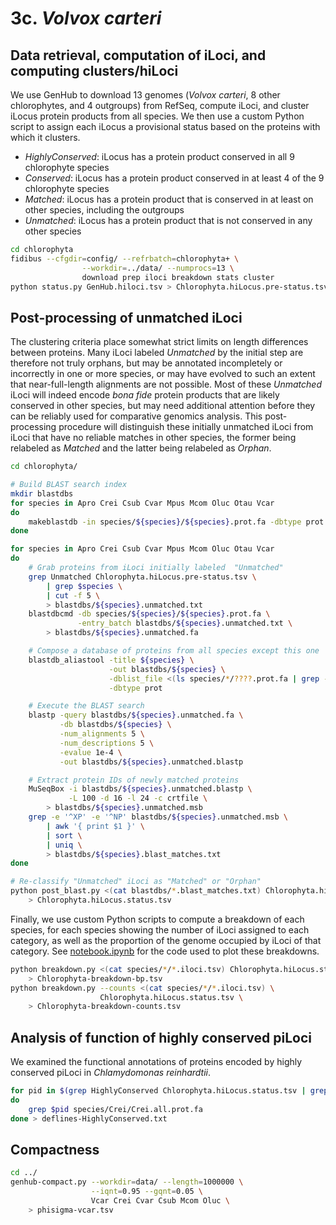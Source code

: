 # 3c. *Volvox carteri*

## Data retrieval, computation of iLoci, and computing clusters/hiLoci

We use GenHub to download 13 genomes (*Volvox carteri*, 8 other chlorophytes, and 4 outgroups) from RefSeq, compute iLoci, and cluster iLocus protein products from all species.
We then use a custom Python script to assign each iLocus a provisional status based on the proteins with which it clusters.
- *HighlyConserved*: iLocus has a protein product conserved in all 9 chlorophyte species
- *Conserved*: iLocus has a protein product conserved in at least 4 of the 9 chlorophyte species
- *Matched*: iLocus has a protein product that is conserved in at least on other species, including the outgroups
- *Unmatched*: iLocus has a protein product that is not conserved in any other species

```bash
cd chlorophyta
fidibus --cfgdir=config/ --refrbatch=chlorophyta+ \
                --workdir=../data/ --numprocs=13 \
                download prep iloci breakdown stats cluster
python status.py GenHub.hiloci.tsv > Chlorophyta.hiLocus.pre-status.tsv
```

## Post-processing of unmatched iLoci

The clustering criteria place somewhat strict limits on length differences between proteins.
Many iLoci labeled *Unmatched* by the initial step are therefore not truly orphans, but may be annotated incompletely or incorrectly in one or more species, or may have evolved to such an extent that near-full-length alignments are not possible.
Most of these *Unmatched* iLoci will indeed encode *bona fide* protein products that are likely conserved in other species, but may need additional attention before they can be reliably used for comparative genomics analysis.
This post-processing procedure will distinguish these initially unmatched iLoci from iLoci that have no reliable matches in other species, the former being relabeled as *Matched* and the latter being relabeled as *Orphan*.

```bash
cd chlorophyta/

# Build BLAST search index
mkdir blastdbs
for species in Apro Crei Csub Cvar Mpus Mcom Oluc Otau Vcar 
do
    makeblastdb -in species/${species}/${species}.prot.fa -dbtype prot -parse_seqids
done

for species in Apro Crei Csub Cvar Mpus Mcom Oluc Otau Vcar
do
    # Grab proteins from iLoci initially labeled  "Unmatched"
    grep Unmatched Chlorophyta.hiLocus.pre-status.tsv \
        | grep $species \
        | cut -f 5 \
        > blastdbs/${species}.unmatched.txt
    blastdbcmd -db species/${species}/${species}.prot.fa \
               -entry_batch blastdbs/${species}.unmatched.txt \
        > blastdbs/${species}.unmatched.fa

    # Compose a database of proteins from all species except this one
    blastdb_aliastool -title ${species} \
                      -out blastdbs/${species} \
                      -dblist_file <(ls species/*/????.prot.fa | grep -v $species) \
                      -dbtype prot

    # Execute the BLAST search
    blastp -query blastdbs/${species}.unmatched.fa \
           -db blastdbs/${species} \
           -num_alignments 5 \
           -num_descriptions 5 \
           -evalue 1e-4 \
           -out blastdbs/${species}.unmatched.blastp

    # Extract protein IDs of newly matched proteins
    MuSeqBox -i blastdbs/${species}.unmatched.blastp \
             -L 100 -d 16 -l 24 -c crtfile \
        > blastdbs/${species}.unmatched.msb
    grep -e '^XP' -e '^NP' blastdbs/${species}.unmatched.msb \
        | awk '{ print $1 }' \
        | sort \
        | uniq \
        > blastdbs/${species}.blast_matches.txt
done

# Re-classify "Unmatched" iLoci as "Matched" or "Orphan"
python post_blast.py <(cat blastdbs/*.blast_matches.txt) Chlorophyta.hiLocus.pre-status.tsv \
    > Chlorophyta.hiLocus.status.tsv
```

Finally, we use custom Python scripts to compute a breakdown of each species, for each species showing the number of iLoci assigned to each category, as well as the proportion of the genome occupied by iLoci of that category.
See [notebook.ipynb](notebook.ipynb) for the code used to plot these breakdowns.

```bash
python breakdown.py <(cat species/*/*.iloci.tsv) Chlorophyta.hiLocus.status.tsv \
    > Chlorophyta-breakdown-bp.tsv
python breakdown.py --counts <(cat species/*/*.iloci.tsv) \
                    Chlorophyta.hiLocus.status.tsv \
    > Chlorophyta-breakdown-counts.tsv
```

## Analysis of function of highly conserved piLoci

We examined the functional annotations of proteins encoded by highly conserved piLoci in *Chlamydomonas reinhardtii*.

```bash
for pid in $(grep HighlyConserved Chlorophyta.hiLocus.status.tsv | grep Crei | cut -f 5)
do
    grep $pid species/Crei/Crei.all.prot.fa
done > deflines-HighlyConserved.txt
```

## Compactness

```bash
cd ../
genhub-compact.py --workdir=data/ --length=1000000 \
                  --iqnt=0.95 --gqnt=0.05 \
                  Vcar Crei Cvar Csub Mcom Oluc \
    > phisigma-vcar.tsv
```
